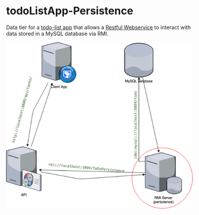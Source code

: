 # todoListApp-Persistence
Data tier for a [todo-list app](https://github.com/eoamegassi/todoListApp-client) 
that allows a [Restful Webservice](https://github.com/eoamegassi/todoListApp-API) 
to interact with data stored in a MySQL database via RMI.

![Data Tier](./screenshots/rmi.png)
